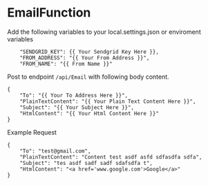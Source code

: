 # EmailFunction

Add the following variables to your local.settings.json or enviroment variables 
```
    "SENDGRID_KEY": {{ Your Sendgrid Key Here }},
    "FROM_ADDRESS": "{{ Your From Address }}",
    "FROM_NAME": "{{ From Name }}"
```
Post to endpoint `/api/Email` with following body content.
```
{
	"To": "{{ Your To Address Here }}",
	"PlainTextContent": "{{ Your Plain Text Content Here }}",
	"Subject": "{{ Your Subject Here }}",
	"HtmlContent": "{{ Your Html Content Here }}"
}
```

Example Request
```
{
	"To": "test@gmail.com",
	"PlainTextContent": "Content test asdf asfd sdfasdfa sdfa",
	"Subject": "tes asdf sadf sadf sdafsdfa t",
	"HtmlContent": "<a href='www.google.com'>Google</a>"
}
```
